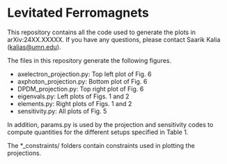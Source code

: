 # Levitated Ferromagnets

This repository contains all the code used to generate the plots in arXiv:24XX.XXXXX.  If you have any questions, please contact Saarik Kalia (kalias@umn.edu).

The files in this repository generate the following figures.
- axelectron_projection.py: Top left plot of Fig. 6
- axphoton_projection.py: Bottom plot of Fig. 6
- DPDM_projection.py: Top right plot of Fig. 6
- eigenvals.py: Left plots of Figs. 1 and 2
- elements.py: Right plots of Figs. 1 and 2
- sensitivity.py: All plots of Fig. 5

In addition, params.py is used by the projection and sensitivity codes to compute quantities for the different setups specified in Table 1.

The *_constraints/ folders contain constraints used in plotting the projections.